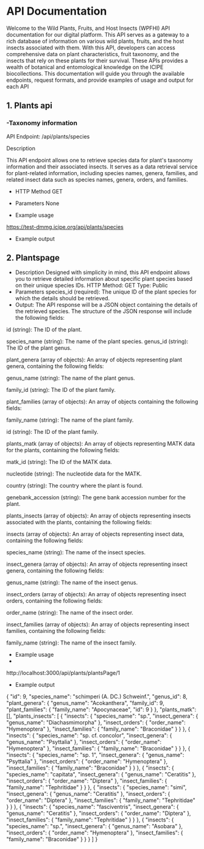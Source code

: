 # API Documentation

Welcome to the Wild Plants, Fruits, and Host Insects (WPFHI) API documentation for our digital platform. This API serves as a gateway to a rich database of information on various wild plants, fruits, and the host insects associated with them. With this API, developers can access comprehensive data on plant characteristics, fruit taxonomy, and the insects that rely on these plants for their survival. These APIs provides a wealth of botanical and entomological knowledge on the ICIPE biocollections. This documentation will guide you through the available endpoints, request formats, and provide examples of usage and output for each API

## 1. Plants api

### -Taxonomy information

API Endpoint: /api/plants/species

Description

This API endpoint allows one to retrieve species data for plant's taxonomy information and their associated insects. It serves as a data retrieval service for plant-related information, including species names, genera, families, and related insect data such as species names, genera, orders, and families.

- HTTP Method
  GET

- Parameters
    None

- Example usage

 https://test-dmmg.icipe.org/api/plants/species

- Example output

##  2. Plantspage
- Description
Designed with simplicity in mind, this API endpoint allows you to retrieve detailed information about specific plant species based on their unique species IDs.
HTTP Method: GET
Type: Public
- Parameters
species_id (required): The unique ID of the plant species for which the details should be retrieved.
- Output:
The API response will be a JSON object containing the details of the retrieved species. The structure of the JSON response will include the following fields:

id (string): The ID of the plant.

species_name (string): The name of the plant species.
genus_id (string): The ID of the plant genus.

plant_genera (array of objects): An array of objects representing plant genera, containing the following fields:

genus_name (string): The name of the plant genus.

family_id (string): The ID of the plant family.

plant_families (array of objects): An array of objects containing the following fields:

family_name (string): The name of the plant family.

id (string): The ID of the plant family.

plants_matk (array of objects): An array of objects representing MATK data for the plants, containing the following fields:

matk_id (string): The ID of the MATK data.

nucleotide (string): The nucleotide data for the MATK.

country (string): The country where the plant is found.

genebank_accession (string): The gene bank accession number for the plant.

plants_insects (array of objects): An array of objects representing insects associated with the plants, containing the following fields:

insects (array of objects): An array of objects representing insect data, containing the following fields:

species_name (string): The name of the insect species.

insect_genera (array of objects): An array of objects representing insect genera, containing the following fields:

genus_name (string): The name of the insect genus.

insect_orders (array of objects): An array of objects representing insect orders, containing the following fields:

order_name (string): The name of the insect order.

insect_families (array of objects): An array of objects representing insect families, containing the following fields:

family_name (string): The name of the insect family.
- Example usage
- 
http://localhost:3000/api/plants/plantsPage/1
- Example output
 
{
"id": 9,
"species_name": "schimperi (A. DC.) Schweinf.",
"genus_id": 8,
"plant_genera": {
"genus_name": "Acokanthera",
"family_id": 9,
"plant_families": {
"family_name": "Apocynaceae",
"id": 9
}
},
"plants_matk": [],
"plants_insects": [
{
"insects": {
"species_name": "sp.",
"insect_genera": {
"genus_name": "Diachasmimorpha"
},
"insect_orders": {
"order_name": "Hymenoptera"
},
"insect_families": {
"family_name": "Braconidae"
}
}
},
{
"insects": {
"species_name": "sp. cf. concolor",
"insect_genera": {
"genus_name": "Psyttalia"
},
"insect_orders": {
"order_name": "Hymenoptera"
},
"insect_families": {
"family_name": "Braconidae"
}
}
},
{
"insects": {
"species_name": "sp. 1",
"insect_genera": {
"genus_name": "Psyttalia"
},
"insect_orders": {
"order_name": "Hymenoptera"
},
"insect_families": {
"family_name": "Braconidae"
}
}
},
{
"insects": {
"species_name": "capitata",
"insect_genera": {
"genus_name": "Ceratitis"
},
"insect_orders": {
"order_name": "Diptera"
},
"insect_families": {
"family_name": "Tephritidae"
}
}
},
{
"insects": {
"species_name": "simi",
"insect_genera": {
"genus_name": "Ceratitis"
},
"insect_orders": {
"order_name": "Diptera"
},
"insect_families": {
"family_name": "Tephritidae"
}
}
},
{
"insects": {
"species_name": "fasciventris",
"insect_genera": {
"genus_name": "Ceratitis"
},
"insect_orders": {
"order_name": "Diptera"
},
"insect_families": {
"family_name": "Tephritidae"
}
}
},
{
"insects": {
"species_name": "sp.",
"insect_genera": {
"genus_name": "Asobara"
},
"insect_orders": {
"order_name": "Hymenoptera"
},
"insect_families": {
"family_name": "Braconidae"
}
}
}
]
}
